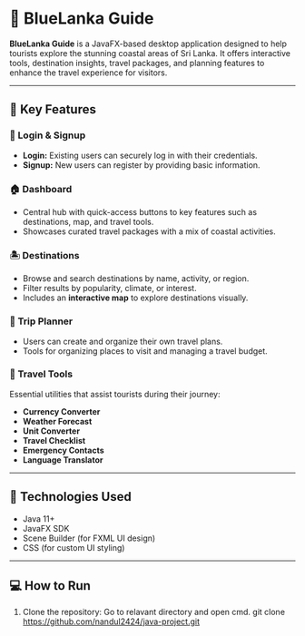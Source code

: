 # 🌊 BlueLanka Guide

**BlueLanka Guide** is a JavaFX-based desktop application designed to help tourists explore the stunning coastal areas of Sri Lanka. It offers interactive tools, destination insights, travel packages, and planning features to enhance the travel experience for visitors.

---

## 📌 Key Features

### 🔐 Login & Signup
- **Login:** Existing users can securely log in with their credentials.
- **Signup:** New users can register by providing basic information.

### 🏠 Dashboard
- Central hub with quick-access buttons to key features such as destinations, map, and travel tools.
- Showcases curated travel packages with a mix of coastal activities.

### 🏝️ Destinations
- Browse and search destinations by name, activity, or region.
- Filter results by popularity, climate, or interest.
- Includes an **interactive map** to explore destinations visually.

### 📅 Trip Planner
- Users can create and organize their own travel plans.
- Tools for organizing places to visit and managing a travel budget.

### 🧰 Travel Tools
Essential utilities that assist tourists during their journey:
- **Currency Converter**
- **Weather Forecast**
- **Unit Converter**
- **Travel Checklist**
- **Emergency Contacts**
- **Language Translator**

---

## 🚀 Technologies Used

- Java 11+
- JavaFX SDK
- Scene Builder (for FXML UI design)
- CSS (for custom UI styling)

---

## 💻 How to Run

1. Clone the repository:
   Go to relavant directory and open cmd.
   git clone https://github.com/nandul2424/java-project.git
